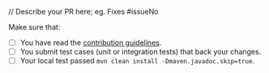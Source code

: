 // Describe your PR here; eg. Fixes #issueNo

<!--
Thank you for proposing a pull request. This template will guide you through the essential steps necessary for a pull request.
-->
Make sure that:

- [ ] You have read the [contribution guidelines](https://dromara.org/projects/soul/contributor/).
- [ ] You submit test cases (unit or integration tests) that back your changes.
- [ ] Your local test passed `mvn clean install -Dmaven.javadoc.skip=true`.
